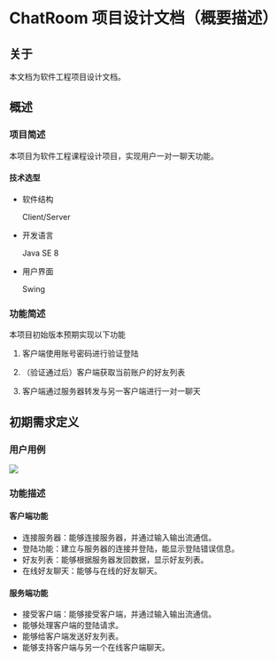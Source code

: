 # ChatRoom 项目设计文档（概要描述）


## 关于

本文档为软件工程项目设计文档。

## 概述

### 项目简述

本项目为软件工程课程设计项目，实现用户一对一聊天功能。

#### 技术选型

- 软件结构

  Client/Server

- 开发语言

  Java SE 8

- 用户界面

  Swing

### 功能简述

本项目初始版本预期实现以下功能

1. 客户端使用账号密码进行验证登陆

2. （验证通过后）客户端获取当前账户的好友列表

3. 客户端通过服务器转发与另一客户端进行一对一聊天

## 初期需求定义

### 用户用例

![](IMG/用例.png)

### 功能描述

#### 客户端功能
  - 连接服务器：能够连接服务器，并通过输入输出流通信。
  - 登陆功能：建立与服务器的连接并登陆，能显示登陆错误信息。
  - 好友列表：能够根据服务器发回数据，显示好友列表。
  - 在线好友聊天：能够与在线的好友聊天。

#### 服务端功能
  - 接受客户端：能够接受客户端，并通过输入输出流通信。
  - 能够处理客户端的登陆请求。
  - 能够给客户端发送好友列表。
  - 能够支持客户端与另一个在线客户端聊天。
